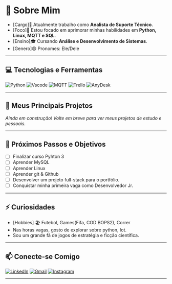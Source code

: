 # 👋 Sobre Mim

- [Cargo]🔭 Atualmente trabalho como **Analista de Suporte Técnico**.
- [Foco]🌱 Estou focado em aprimorar minhas habilidades em **Python, Linux, MQTT e SQL**.
- [Ensino]🎓 Cursando **Análise e Desenvolvimento de Sistemas**.
- [Genero]😄 Pronomes: Ele/Dele

---

## 💻 Tecnologias e Ferramentas

![Python](https://img.shields.io/badge/Python-3776AB?style=for-the-badge&logo=python&logoColor=white)
![Vscode](https://img.shields.io/badge/Vscode-007ACC?style=for-the-badge&logo=visual-studio-code&logoColor=white)
![MQTT](https://img.shields.io/badge/MQTT-663366?style=for-the-badge&logo=mqtt&logoColor=white)
![Trello](https://img.shields.io/badge/Trello-%230052CC?style=for-the-badge&logo=trello&logoColor=%23FFFFFF)
![AnyDesk](https://img.shields.io/badge/AnyDesk-%23EF443B?style=for-the-badge&logo=AnyDesk&logoColor=%23FFFFFF&logoSize=auto)

---

## 📌 Meus Principais Projetos

*Ainda em construção! Volte em breve para ver meus projetos de estudo e pessoais.*

---

## 🎯 Próximos Passos e Objetivos

- [ ] Finalizar curso Pyhton 3
- [ ] Aprender MySQL
- [ ] Aprender Linux
- [ ] Aprender git & Github
- [ ] Desenvolver um projeto full-stack para o portfólio.
- [ ] Conquistar minha primeira vaga como Desenvolvedor Jr.

---
## ⚡ Curiosidades

- [Hobbies] 🏖 Futebol, Games(Fifa, COD BOPS2), Correr
- Nas horas vagas, gosto de explorar sobre python, Iot.
- Sou um grande fã de jogos de estratégia e ficção científica.
---

## 📫 Conecte-se Comigo

[![LinkedIn](https://img.shields.io/badge/LinkedIn-0077B5?style=for-the-badge&logo=linkedin&logoColor=white)](https://www.linkedin.com/in/kauabianchi/)
[![Gmail](https://img.shields.io/badge/Gmail-D14836?style=for-the-badge&logo=gmail&logoColor=white)](mailto:kauabianchi075@gmail.com)
[![Instagram](https://img.shields.io/badge/Instagram-%23FF0069?style=for-the-badge&logo=Instagram&logoColor=%23FFFFFF&logoSize=auto)](https://www.instagram.com/_bianchiix)


---
